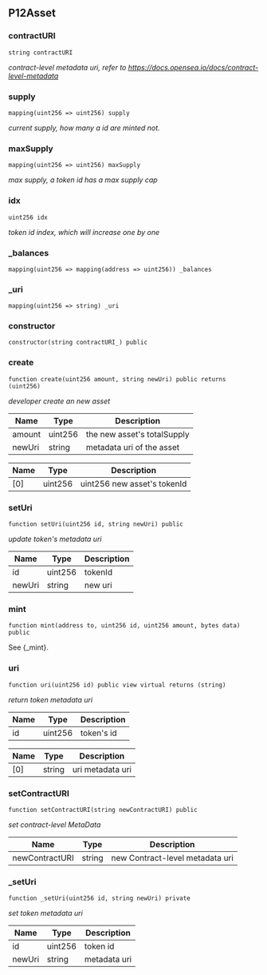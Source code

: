 ## P12Asset

### contractURI

```solidity
string contractURI
```

_contract-level metadata uri, refer to https://docs.opensea.io/docs/contract-level-metadata_

### supply

```solidity
mapping(uint256 => uint256) supply
```

_current supply, how many a id are minted not._

### maxSupply

```solidity
mapping(uint256 => uint256) maxSupply
```

_max supply, a token id has a max supply cap_

### idx

```solidity
uint256 idx
```

_token id index, which will increase one by one_

### \_balances

```solidity
mapping(uint256 => mapping(address => uint256)) _balances
```

### \_uri

```solidity
mapping(uint256 => string) _uri
```

### constructor

```solidity
constructor(string contractURI_) public
```

### create

```solidity
function create(uint256 amount, string newUri) public returns (uint256)
```

_developer create an new asset_

| Name   | Type    | Description                 |
| ------ | ------- | --------------------------- |
| amount | uint256 | the new asset's totalSupply |
| newUri | string  | metadata uri of the asset   |

| Name | Type    | Description                 |
| ---- | ------- | --------------------------- |
| [0]  | uint256 | uint256 new asset's tokenId |

### setUri

```solidity
function setUri(uint256 id, string newUri) public
```

_update token's metadata uri_

| Name   | Type    | Description |
| ------ | ------- | ----------- |
| id     | uint256 | tokenId     |
| newUri | string  | new uri     |

### mint

```solidity
function mint(address to, uint256 id, uint256 amount, bytes data) public
```

See {\_mint}.

### uri

```solidity
function uri(uint256 id) public view virtual returns (string)
```

_return token metadata uri_

| Name | Type    | Description |
| ---- | ------- | ----------- |
| id   | uint256 | token's id  |

| Name | Type   | Description      |
| ---- | ------ | ---------------- |
| [0]  | string | uri metadata uri |

### setContractURI

```solidity
function setContractURI(string newContractURI) public
```

_set contract-level MetaData_

| Name           | Type   | Description                     |
| -------------- | ------ | ------------------------------- |
| newContractURI | string | new Contract-level metadata uri |

### \_setUri

```solidity
function _setUri(uint256 id, string newUri) private
```

_set token metadata uri_

| Name   | Type    | Description  |
| ------ | ------- | ------------ |
| id     | uint256 | token id     |
| newUri | string  | metadata uri |
